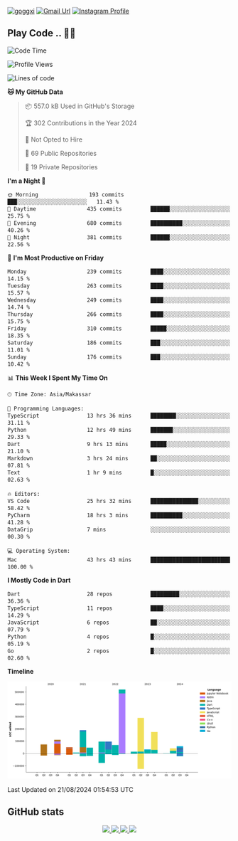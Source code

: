 [![goggxi](https://img.shields.io/badge/Portofolio-Goggxi-orange)](https://goggxi.github.io)
[![Gmail Url](https://img.shields.io/twitter/url?label=Goggxi@gmail.com&logo=gmail&style=social&url=http%3A%2F%2Fmailto%3Acontact.Goggxi@gmail.com)](mailto:Goggxi@gmail.com) [![Instagram Profile](https://img.shields.io/twitter/url?label=moh_rifkan&logo=instagram&style=social&url=https://www.instagram.com/moh_rifkan/)](https://www.instagram.com/moh_rifkan/)

## Play Code .. 💬🚀

<!-- [![Moh Rifkan GitHub stats](https://github-readme-stats.vercel.app/api?username=goggxi&count_private=true&show_icons=true&theme=dracula&custom_title=Goggxi%20Statistic%20🚀)](https://github.com/goggxi/goggxi)

[![Top Langs](https://github-readme-stats.vercel.app/api/top-langs/?username=goggxi&langs_count=8&layout=compact&show_icons=true&theme=dracula)](https://github.com/goggxi/goggxi) -->

<!--START_SECTION:waka-->
![Code Time](http://img.shields.io/badge/Code%20Time-3%2C191%20hrs%2016%20mins-blue)

![Profile Views](http://img.shields.io/badge/Profile%20Views-7-blue)

![Lines of code](https://img.shields.io/badge/From%20Hello%20World%20I%27ve%20Written-1.9%20million%20lines%20of%20code-blue)

**🐱 My GitHub Data** 

> 📦 557.0 kB Used in GitHub's Storage 
 > 
> 🏆 302 Contributions in the Year 2024
 > 
> 🚫 Not Opted to Hire
 > 
> 📜 69 Public Repositories 
 > 
> 🔑 19 Private Repositories 
 > 
**I'm a Night 🦉** 

```text
🌞 Morning                193 commits         ███░░░░░░░░░░░░░░░░░░░░░░   11.43 % 
🌆 Daytime                435 commits         ██████░░░░░░░░░░░░░░░░░░░   25.75 % 
🌃 Evening                680 commits         ██████████░░░░░░░░░░░░░░░   40.26 % 
🌙 Night                  381 commits         ██████░░░░░░░░░░░░░░░░░░░   22.56 % 
```
📅 **I'm Most Productive on Friday** 

```text
Monday                   239 commits         ████░░░░░░░░░░░░░░░░░░░░░   14.15 % 
Tuesday                  263 commits         ████░░░░░░░░░░░░░░░░░░░░░   15.57 % 
Wednesday                249 commits         ████░░░░░░░░░░░░░░░░░░░░░   14.74 % 
Thursday                 266 commits         ████░░░░░░░░░░░░░░░░░░░░░   15.75 % 
Friday                   310 commits         █████░░░░░░░░░░░░░░░░░░░░   18.35 % 
Saturday                 186 commits         ███░░░░░░░░░░░░░░░░░░░░░░   11.01 % 
Sunday                   176 commits         ███░░░░░░░░░░░░░░░░░░░░░░   10.42 % 
```


📊 **This Week I Spent My Time On** 

```text
🕑︎ Time Zone: Asia/Makassar

💬 Programming Languages: 
TypeScript               13 hrs 36 mins      ████████░░░░░░░░░░░░░░░░░   31.11 % 
Python                   12 hrs 49 mins      ███████░░░░░░░░░░░░░░░░░░   29.33 % 
Dart                     9 hrs 13 mins       █████░░░░░░░░░░░░░░░░░░░░   21.10 % 
Markdown                 3 hrs 24 mins       ██░░░░░░░░░░░░░░░░░░░░░░░   07.81 % 
Text                     1 hr 9 mins         █░░░░░░░░░░░░░░░░░░░░░░░░   02.63 % 

🔥 Editors: 
VS Code                  25 hrs 32 mins      ███████████████░░░░░░░░░░   58.42 % 
PyCharm                  18 hrs 3 mins       ██████████░░░░░░░░░░░░░░░   41.28 % 
DataGrip                 7 mins              ░░░░░░░░░░░░░░░░░░░░░░░░░   00.30 % 

💻 Operating System: 
Mac                      43 hrs 43 mins      █████████████████████████   100.00 % 
```

**I Mostly Code in Dart** 

```text
Dart                     28 repos            █████████░░░░░░░░░░░░░░░░   36.36 % 
TypeScript               11 repos            ████░░░░░░░░░░░░░░░░░░░░░   14.29 % 
JavaScript               6 repos             ██░░░░░░░░░░░░░░░░░░░░░░░   07.79 % 
Python                   4 repos             █░░░░░░░░░░░░░░░░░░░░░░░░   05.19 % 
Go                       2 repos             █░░░░░░░░░░░░░░░░░░░░░░░░   02.60 % 
```



**Timeline**

![Lines of Code chart](https://raw.githubusercontent.com/Goggxi/Goggxi/main/assets/bar_graph.png)


 Last Updated on 21/08/2024 01:54:53 UTC
<!--END_SECTION:waka-->

## GitHub stats

<p align="center">
  <a href="https://github.com/goggxi">
    <img src="http://github-profile-summary-cards.vercel.app/api/cards/profile-details?username=goggxi&theme=transparent" />
  </a>
  <a href="https://github.com/goggxi">
    <img src="https://github-readme-streak-stats.herokuapp.com/?user=goggxi&hide_border=true&card_width=338&theme=transparent" />
  </a>
  <a href="https://github.com/goggxi">
    <img src="http://github-profile-summary-cards.vercel.app/api/cards/stats?username=goggxi&theme=transparent" />
  </a>
  <a href="https://github.com/goggxi">
    <img src="https://github-readme-stats.vercel.app/api/top-langs/?username=goggxi&langs_count=10&exclude_repo=&hide=c,makefile,html,css,sass,nix,nunjucks,tsql,dockerfile,shell&card_width=699&hide_border=true&theme=transparent" />
  </a>
  <!-- <br/>
  <a href="https://github.com/goggxi">
    <img src="https://komarev.com/ghpvc/?username=goggxi&color=blue&style=flat" />
  </a> -->
</p>
